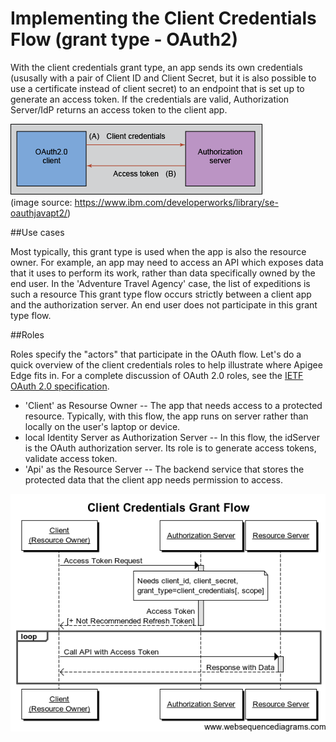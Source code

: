 
# Implementing the Client Credentials Flow (grant type - OAuth2)
With the client credentials grant type, an app sends its own credentials (ususally with a pair of Client ID and Client Secret, but it is also possible to use a certificate instead of client secret) to an endpoint that is set up to generate an access token. 
If the credentials are valid, Authorization Server/IdP returns an access token to the client app.

![client_credentials](/Clients/1.client_credentials/image001.png)
<br/>(image source: https://www.ibm.com/developerworks/library/se-oauthjavapt2/)

##Use cases

Most typically, this grant type is used when the app is also the resource owner. 
For example, an app may need to access an API which exposes data that it uses to perform its work, rather than data specifically owned by the end user.
In the 'Adventure Travel Agency' case, the list of expeditions is such a resource
This grant type flow occurs strictly between a client app and the authorization server. An end user does not participate in this grant type flow.

##Roles

Roles specify the "actors" that participate in the OAuth flow. Let's do a quick overview of the client credentials roles to help illustrate where Apigee Edge fits in. For a complete discussion of OAuth 2.0 roles, see the [IETF OAuth 2.0 specification](https://tools.ietf.org/html/draft-ietf-oauth-v2-31). 

* 'Client' as Resourse Owner -- The app that needs access to a protected resource. Typically, with this flow, the app runs on server rather than locally on the user's laptop or device.
* local Identity Server as Authorization Server -- In this flow, the idServer is the OAuth authorization server. Its role is to generate access tokens, validate access token.
* 'Api' as the Resource Server -- The backend service that stores the protected data that the client app needs permission to access. 

![client_credentials](/Clients/1.client_credentials/client_credentials_flow.png)
